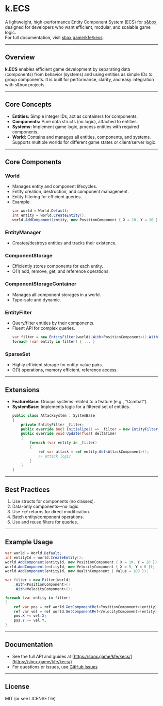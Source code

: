 # k.ECS

A lightweight, high-performance Entity Component System (ECS) for [s&box](https://sbox.game/), designed for developers who want efficient, modular, and scalable game logic.  
For full documentation, visit [sbox.game/kfe/kecs](https://sbox.game/kfe/kecs/).

---

## Overview

**k.ECS** enables efficient game development by separating data (components) from behavior (systems) and using entities as simple IDs to group components. It is built for performance, clarity, and easy integration with s&box projects.

---

## Core Concepts

- **Entities:** Simple integer IDs, act as containers for components.
- **Components:** Pure data structs (no logic), attached to entities.
- **Systems:** Implement game logic, process entities with required components.
- **World:** Contains and manages all entities, components, and systems. Supports multiple worlds for different game states or client/server logic.

---

## Core Components

### World

- Manages entity and component lifecycles.
- Entity creation, destruction, and component management.
- Entity filtering for efficient queries.
- Example:
  ```csharp
  var world = World.Default;
  int entity = world.CreateEntity();
  world.AddComponent(entity, new PositionComponent { X = 10, Y = 20 });
  ```

### EntityManager

- Creates/destroys entities and tracks their existence.

### ComponentStorage<T>

- Efficiently stores components for each entity.
- O(1) add, remove, get, and reference operations.

### ComponentStorageContainer

- Manages all component storages in a world.
- Type-safe and dynamic.

### EntityFilter

- Query/filter entities by their components.
- Fluent API for complex queries.
  ```csharp
  var filter = new EntityFilter(world).With<PositionComponent>().With<VelocityComponent>();
  foreach (var entity in filter) { ... }
  ```

### SparseSet<T>

- Highly efficient storage for entity-value pairs.
- O(1) operations, memory efficient, reference access.

---

## Extensions

- **FeatureBase:** Groups systems related to a feature (e.g., "Combat").
- **SystemBase:** Implements logic for a filtered set of entities.
  ```csharp
  public class AttackSystem : SystemBase
  {
      private EntityFilter _filter;
      public override bool Initialize() => _filter = new EntityFilter(World.Default).With<AttackComponent>();
      public override void Update(float deltaTime)
      {
          foreach (var entity in _filter)
          {
              ref var attack = ref entity.Get<AttackComponent>();
              // attack logic
          }
      }
  }
  ```

---

## Best Practices

1. Use structs for components (no classes).
2. Data-only components—no logic.
3. Use `ref` returns for direct modification.
4. Batch entity/component operations.
5. Use and reuse filters for queries.

---

## Example Usage

```csharp
var world = World.Default;
int entityId = world.CreateEntity();
world.AddComponent(entityId, new PositionComponent { X = 10, Y = 20 });
world.AddComponent(entityId, new VelocityComponent { X = 5, Y = 0 });
world.AddComponent(entityId, new HealthComponent { Value = 100 });

var filter = new Filter(world)
    .With<PositionComponent>()
    .With<VelocityComponent>();

foreach (var entity in filter)
{
    ref var pos = ref world.GetComponentRef<PositionComponent>(entity);
    ref var vel = ref world.GetComponentRef<VelocityComponent>(entity);
    pos.X += vel.X;
    pos.Y += vel.Y;
}
```

---

## Documentation

- See the full API and guides at [https://sbox.game/kfe/kecs/](https://sbox.game/kfe/kecs/)
- For questions or issues, use [GitHub Issues](https://github.com/xk0fe/s.ECS/issues)

---

## License

MIT (or see LICENSE file)
